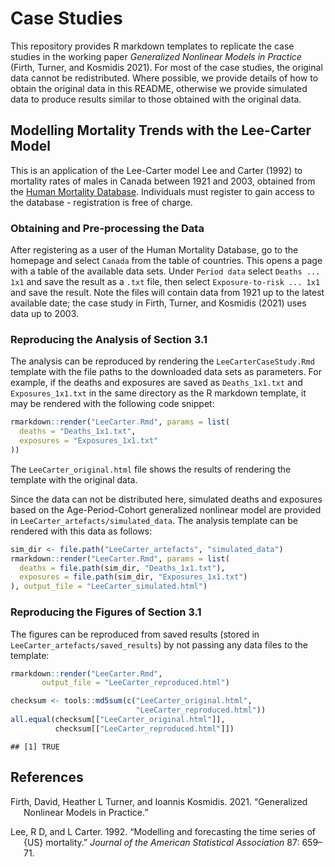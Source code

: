 
# Case Studies

This repository provides R markdown templates to replicate the case
studies in the working paper *Generalized Nonlinear Models in Practice*
(Firth, Turner, and Kosmidis 2021). For most of the case studies, the
original data cannot be redistributed. Where possible, we provide
details of how to obtain the original data in this README, otherwise we
provide simulated data to produce results similar to those obtained with
the original data.

## Modelling Mortality Trends with the Lee-Carter Model

This is an application of the Lee-Carter model Lee and Carter (1992) to
mortality rates of males in Canada between 1921 and 2003, obtained from
the [Human Mortality Database](http://www.mortality.org). Individuals
must register to gain access to the database - registration is free of
charge.

### Obtaining and Pre-processing the Data

After registering as a user of the Human Mortality Database, go to the
homepage and select `Canada` from the table of countries. This opens a
page with a table of the available data sets. Under `Period data` select
`Deaths ... 1x1` and save the result as a `.txt` file, then select
`Exposure-to-risk ... 1x1` and save the result. Note the files will
contain data from 1921 up to the latest available date; the case study
in Firth, Turner, and Kosmidis (2021) uses data up to 2003.

### Reproducing the Analysis of Section 3.1

The analysis can be reproduced by rendering the `LeeCarterCaseStudy.Rmd`
template with the file paths to the downloaded data sets as parameters.
For example, if the deaths and exposures are saved as `Deaths_1x1.txt`
and `Exposures_1x1.txt` in the same directory as the R markdown
template, it may be rendered with the following code snippet:

``` r
rmarkdown::render("LeeCarter.Rmd", params = list(
  deaths = "Deaths_1x1.txt",
  exposures = "Exposures_1x1.txt"
))
```

The `LeeCarter_original.html` file shows the results of rendering the
template with the original data.

Since the data can not be distributed here, simulated deaths and
exposures based on the Age-Period-Cohort generalized nonlinear model are
provided in `LeeCarter_artefacts/simulated_data`. The analysis template
can be rendered with this data as follows:

``` r
sim_dir <- file.path("LeeCarter_artefacts", "simulated_data")
rmarkdown::render("LeeCarter.Rmd", params = list(
  deaths = file.path(sim_dir, "Deaths_1x1.txt"),
  exposures = file.path(sim_dir, "Exposures_1x1.txt")
), output_file = "LeeCarter_simulated.html")
```

### Reproducing the Figures of Section 3.1

The figures can be reproduced from saved results (stored in
`LeeCarter_artefacts/saved_results`) by not passing any data files to
the template:

``` r
rmarkdown::render("LeeCarter.Rmd",
       output_file = "LeeCarter_reproduced.html")
```

``` r
checksum <- tools::md5sum(c("LeeCarter_original.html", 
                            "LeeCarter_reproduced.html"))
all.equal(checksum[["LeeCarter_original.html"]], 
          checksum[["LeeCarter_reproduced.html"]])
```

    ## [1] TRUE

## References

<div id="refs" class="references csl-bib-body hanging-indent">

<div id="ref-GNMpaper" class="csl-entry">

Firth, David, Heather L Turner, and Ioannis Kosmidis. 2021. “Generalized
Nonlinear Models in Practice.”

</div>

<div id="ref-LeeCart92" class="csl-entry">

Lee, R D, and L Carter. 1992. “<span class="nocase">Modelling and
forecasting the time series of {US} mortality</span>.” *Journal of the
American Statistical Association* 87: 659–71.

</div>

</div>
